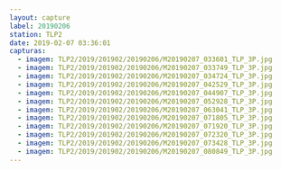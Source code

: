 ```yaml
---
layout: capture
label: 20190206
station: TLP2
date: 2019-02-07 03:36:01
capturas:
  - imagem: TLP2/2019/201902/20190206/M20190207_033601_TLP_3P.jpg
  - imagem: TLP2/2019/201902/20190206/M20190207_033749_TLP_3P.jpg
  - imagem: TLP2/2019/201902/20190206/M20190207_034724_TLP_3P.jpg
  - imagem: TLP2/2019/201902/20190206/M20190207_042529_TLP_3P.jpg
  - imagem: TLP2/2019/201902/20190206/M20190207_044907_TLP_3P.jpg
  - imagem: TLP2/2019/201902/20190206/M20190207_052928_TLP_3P.jpg
  - imagem: TLP2/2019/201902/20190206/M20190207_063041_TLP_3P.jpg
  - imagem: TLP2/2019/201902/20190206/M20190207_071805_TLP_3P.jpg
  - imagem: TLP2/2019/201902/20190206/M20190207_071920_TLP_3P.jpg
  - imagem: TLP2/2019/201902/20190206/M20190207_072320_TLP_3P.jpg
  - imagem: TLP2/2019/201902/20190206/M20190207_073428_TLP_3P.jpg
  - imagem: TLP2/2019/201902/20190206/M20190207_080849_TLP_3P.jpg
---
```

